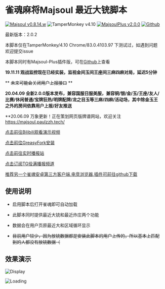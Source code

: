 # 雀魂麻将Majsoul 最近大铳脚本
[![Majsoul v0.8.14.w](https://img.shields.io/badge/Majsoul-v0.8.14.w-brightgreen.svg)](https://majsoul.com/) ![TamperMonkey v4.10](https://img.shields.io/badge/TamperMonkey-v4.10-brightgreen.svg) [![MajsoulPlus v2.0.0](https://img.shields.io/badge/MajsoulPlus-v2.0.0-brightgreen.svg)](https://github.com/MajsoulPlus/majsoul-plus) [![Github](https://img.shields.io/github/stars/paulzzh/Majsoul-Chong?style=social&logo=github)](https://github.com/paulzzh/Majsoul-Chong)

最新版本：2.0.2

本脚本仅在TamperMonkey/4.10 Chrome/83.0.4103.97 下测试过，如遇到问题欢迎提交issue

本脚本同时有Majsoul-Plus插件版，可在[Github](https://github.com/paulzzh/Majsoul-Chong)上查看

**19.11.11 观战监控现在已经实装，监视金间玉间王座间三麻四麻对局，延迟5分钟**

** ~~未来可能会关闭用户上报接口~~ **

**20.04.09 全新2.0.0版本发布，兼容国服日服美服，兼容铜/银/金/玉/王座/友人/比赛/休闲普通/宝牌狂热/明牌配牌/龙之目玉等三麻/四麻/活动场，其中除金玉王之外的房间依靠用户上报/好友推送**

**20.06.09 万象更新！正在策划网页版牌谱网站，欢迎关注 https://majsoul.paulzzh.tech/

[点击前往Bilibili观看演示视频](https://www.bilibili.com/video/av65372237)

[点击前往GreasyFork安装](https://greasyfork.org/zh-CN/scripts/388241)

[点击前往实时播报站](https://majsoul.paulzzh.tech)

[点击订阅TG役满播报频道](https://t.me/MajsoulChong)

[推荐另一个雀魂安卓第三方客户端,电竞浏览器,插件可前往github下载](https://github.com/ZYFDroid/android-webgame-browser)

## 使用说明

- 启用脚本后打开雀魂即可自动加载

- 此脚本同时提供最近大铳和最近炸庄两个功能

- 数据会在用户页原最近大和区域循环显示

- ~~目前用户较少，因为放铳数据都是安装此脚本的用户上传的，所以基本上匹配到的人都没有放铳数据（~~

## 效果演示

![Display](https://img.paulzzh.tech/other/majsoul/preview1.gif)

![Loading](https://img.paulzzh.tech/other/majsoul/preview2.png)
